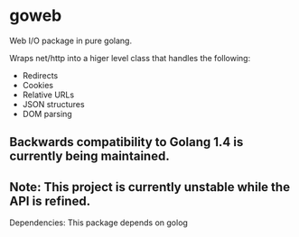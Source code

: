 # goweb
Web I/O package in pure golang.

Wraps net/http into a higer level class that handles the following:
* Redirects
* Cookies
* Relative URLs
* JSON structures
* DOM parsing

Backwards compatibility to Golang 1.4 is currently being maintained.
--
**Note**:
This project is currently unstable while the API is refined.
--
Dependencies:
This package depends on golog
